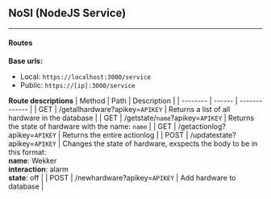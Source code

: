 ## NoSI (NodeJS Service)
-------

#### Routes
**Base urls:**
- Local: ``https://localhost:3000/service``
- Public: ``https://[ip]:3000/service``

**Route descriptions**
| Method | Path | Description |
| -------- | ------ | ------------- |
| GET | /getallhardware?apikey=``APIKEY`` | Returns a list of all hardware in the database |
| GET | /getstate/``name``?apikey=``APIKEY`` | Returns the state of hardware with the name: ``name`` |
| GET | /getactionlog?apikey=``APIKEY`` | Returns the entire actionlog |
| POST | /updatestate?apikey=``APIKEY`` | Changes the state of hardware, exspects the body to be in this format:<br>**name**: Wekker<br>**interaction**: alarm<br>**state**: off |
| POST | /newhardware?apikey=``APIKEY`` | Add hardware to database |


